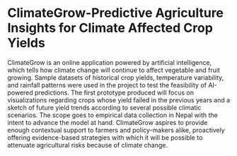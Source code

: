 # ClimateGrow-Predictive Agriculture Insights for Climate Affected Crop Yields

ClimateGrow is an online application powered by artificial intelligence, which tells how climate change will continue to affect vegetable and fruit growing. Sample datasets of historical crop yields, temperature variability, and rainfall patterns were used in the project to test the feasibility of AI-powered predictions. The first prototype produced will focus on visualizations regarding crops whose yield failed in the previous years and a sketch of future yield trends according to several possible climatic scenarios. The scope goes to empirical data collection in Nepal with the intent to advance the model at hand. ClimateGrow aspires to provide enough contextual support to farmers and policy-makers alike, proactively offering evidence-based strategies with which it will be possible to attenuate agricultural risks because of climate change.
